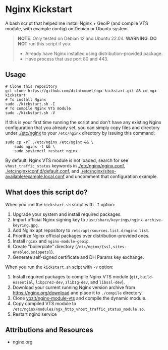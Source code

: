 # Nginx Kickstart

A bash script that helped me install Nginx + GeoIP (and compile VTS module, with example config) on Debian or Ubuntu system.

> **NOTE**: Only tested on Debian 12 and Ubuntu 22.04.
> **WARNING**: **DO NOT** run this script if you:
>
> - Already have Nginx installed using distribution-provided package.
> - Have process that use port 80 and 443.

## Usage

```shell
# Clone this repository
git clone https://github.com/ditatompel/ngx-kickstart.git && cd ngx-kickstart
# To install Nginx
sudo ./kickstart.sh -I
# To compile Nginx VTS module
sudo ./kickstart.sh -V
```

If this is your first time running the script and don't have any existing Nginx configuration that you already set, you can simply copy files and directory under [./etc/nginx](./etc/nginx) to your `/etc/nginx` directory by issuing this command:

```
sudo cp -rT ./etc/nginx /etc/nginx && \
    sudo nginx -t && \
    sudo systemctl restart nginx
```

By default, Nginx VTS module is not loaded, search for see `vhost_traffic_status` keywords in [./etc/nginx/nginx.conf](./etc/nginx/nginx.conf), [./etc/nginx/conf.d/default.conf](./etc/nginx/conf.d/default.conf), and [./etc/nginx/sites-available/example.local.conf](./etc/nginx/sites-available/example.local.conf) and uncomment that configuration example.

## What does this script do?

When you run the `kickstart.sh` script with `-I` option:

1. Upgrade your system and install required packages.
2. Import official Nginx signing key to `/usr/share/keyrings/nginx-archive-keyring.gpg`.
3. Add Nginx apt repository to `/etc/apt/sources.list.d/nginx.list`.
4. Prioritize Nginx official packages over distribution-provided ones.
5. Install `nginx` and  `nginx-module-geoip`.
6. Create "boilerplate" directory (`/etc/nginx/{ssl,sites-enabled,snippets}`).
7. Generate self-signed certificate and DH Params key exchange.

When you run the `kickstart.sh` scipt with `-V` option:

1. Install required packages to compile Nginx VTS module (`git`, `build-essential`, `libpcre3-dev`, `zlib1g-dev`, and `libssl-dev`).
2. Download your current running Nginx version archive from https://nginx.org/download and place it to `./compile` directory.
3. Clone [vozlt/nginx-module-vts](https://github.com/vozlt/nginx-module-vts.git) and compile the dynamic module.
4. Copy compiled VTS module to `/etc/nginx/modules/ngx_http_vhost_traffic_status_module.so`.
5. Restart nginx service

## Attributions and Resources

- nginx.org
